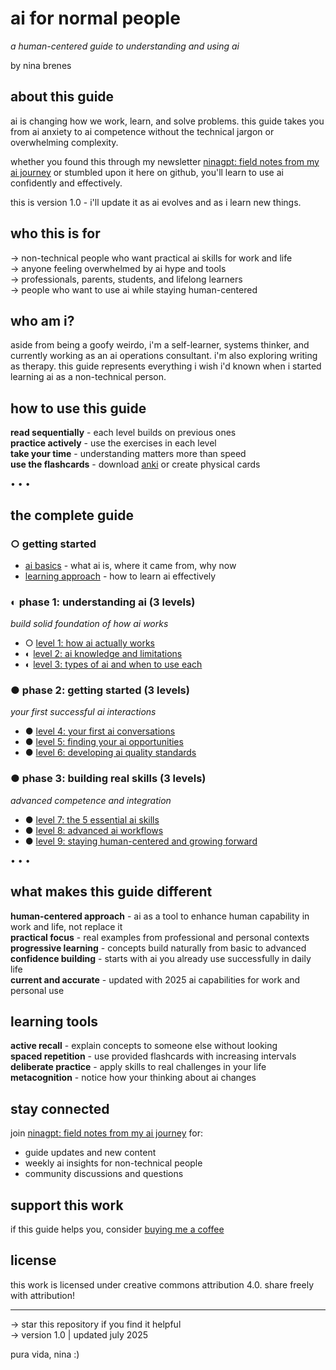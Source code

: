 # ai for normal people
*a human-centered guide to understanding and using ai*

by nina brenes

## about this guide

ai is changing how we work, learn, and solve problems. this guide takes you from ai anxiety to ai competence without the technical jargon or overwhelming complexity.

whether you found this through my newsletter [ninagpt: field notes from my ai journey](https://ninaverse.kit.com/36228eea47) or stumbled upon it here on github, you'll learn to use ai confidently and effectively.

this is version 1.0 - i'll update it as ai evolves and as i learn new things.

## who this is for

→ non-technical people who want practical ai skills for work and life  
→ anyone feeling overwhelmed by ai hype and tools  
→ professionals, parents, students, and lifelong learners  
→ people who want to use ai while staying human-centered

## who am i?

aside from being a goofy weirdo, i'm a self-learner, systems thinker, and currently working as an ai operations consultant. i'm also exploring writing as therapy. this guide represents everything i wish i'd known when i started learning ai as a non-technical person.

## how to use this guide

**read sequentially** - each level builds on previous ones  
**practice actively** - use the exercises in each level  
**take your time** - understanding matters more than speed  
**use the flashcards** - download [anki](https://ankiweb.net/) or create physical cards

• • •

## the complete guide

### ○ getting started
- [ai basics](ai-basics.md) - what ai is, where it came from, why now
- [learning approach](learning-approach.md) - how to learn ai effectively

### ◐ phase 1: understanding ai (3 levels)
*build solid foundation of how ai works*

- ○ [level 1: how ai actually works](level-1.md)
- ◐ [level 2: ai knowledge and limitations](level-2.md)  
- ◐ [level 3: types of ai and when to use each](level-3.md)

### ● phase 2: getting started (3 levels)
*your first successful ai interactions*

- ● [level 4: your first ai conversations](level-4.md)
- ● [level 5: finding your ai opportunities](level-5.md)
- ● [level 6: developing ai quality standards](level-6.md)

### ● phase 3: building real skills (3 levels)
*advanced competence and integration*

- ● [level 7: the 5 essential ai skills](level-7.md)
- ● [level 8: advanced ai workflows](level-8.md)
- ● [level 9: staying human-centered and growing forward](level-9.md)

• • •

## what makes this guide different

**human-centered approach** - ai as a tool to enhance human capability in work and life, not replace it  
**practical focus** - real examples from professional and personal contexts  
**progressive learning** - concepts build naturally from basic to advanced  
**confidence building** - starts with ai you already use successfully in daily life  
**current and accurate** - updated with 2025 ai capabilities for work and personal use

## learning tools

**active recall** - explain concepts to someone else without looking  
**spaced repetition** - use provided flashcards with increasing intervals  
**deliberate practice** - apply skills to real challenges in your life  
**metacognition** - notice how your thinking about ai changes

## stay connected

join [ninagpt: field notes from my ai journey](https://ninaverse.kit.com/36228eea47) for:
- guide updates and new content
- weekly ai insights for non-technical people
- community discussions and questions

## support this work

if this guide helps you, consider [buying me a coffee](https://buymeacoffee.com/ninabrenes)

## license

this work is licensed under creative commons attribution 4.0. share freely with attribution!

---

→ star this repository if you find it helpful  
→ version 1.0 | updated july 2025

pura vida, nina :)
